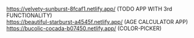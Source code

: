 https://velvety-sunburst-8fcaf1.netlify.app/ (TODO APP WITH 3rd FUNCTIONALITY)
<br/>
https://beautiful-starburst-a4545f.netlify.app/ (AGE CALCULATOR APP)
<br/>
https://bucolic-cocada-b07450.netlify.app/ (COLOR-PICKER)
